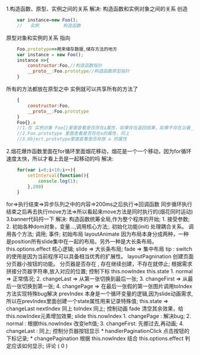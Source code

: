1.构造函数、原型、实例之间的关系
解决:
构造函数和实例对象之间的关系 创造
```javascript
    var instance=new Foo();
    //   实例         构造函数
```
原型对象和实例的关系 指向
```javascript
    Foo.prototype=>用来储存数据,储存方法的地方
    var instance = new Foo();
    instance =>{
        constructor:Foo,//构造函数指针
        __proto__:Foo.prototype//构造函数原型指针
    }
``` 
所有的方法都放在原型之中
实例就可以共享所有的方法了
```javascript
    {
        constructor:Foo,
        __proto__:Foo.prototype
    }
    Foo{}.a
    //1.在 实例对象 Foo{}里面查看是否存在a属性，如果存在返回结果，如果不存在沿着__proto__去进行找寻
    //2.Foo.prototype 里面查看是否存在a的属性，同上
    //3.Object.prototype里面查看是否存放 a 的属性
```
2.烟花爆炸函数里面在for循环里面烟花移动，烟花是一个一个移动，因为for循环速度太快，所以才看上去是一起移动的吗
解决:
```javascript
    for(var i=0;i<10;i++){
        setInterval(function(){
            console.log(1);
        },200)
    }
```    
for=>执行结束=>异步队列之中的内容=>200ms之后执行=>回调函数
同步循环执行结束之后再去执行move方法=>所以看起来move方法是同时执行的(烟花同时运动)
3.banner代码捋一下
解决:
构造函数统筹全局,作为整个程序的开始; 1. 接受参数; 2. 初始各种dom对象，变量...,调用核心方法;.
初始化功能(init)
处理耦合关系。 调用各个方法;
调用;
事件;
初始布局
layoutAnimate 因为布局本身分成两种，一种是position所有slide集中在一起的布局。另外一种是大长条布局。
this.options.effect 核心逻辑;
slide => 大长条布局;
fade => 集中布局 tip : switch 的使用是因为当前程序可以具备相当优秀的扩展性。
layoutPagnination 创建页面分页器小按钮的功能。
分页器是否存在 , 存在继续创建，不存在就停止;
根据需求拼接分页器字符串,放入对应的位置;
控制下标
this.nowIndex
this.state 1. normal => 正常情况; 2. changeLast => 从第一张切换到最后一张; 3. changeFirst => 从最后一张切换到第一张; 4. changePage => 在最后一张假的第一张图片调用toIndex方法实现特殊bug解决
prevIndex 本身是一个循环变量的逻辑,因为slide动画需求,所以在prevIndex里面创建一个state属性用来记录特殊值;
this.state => changeLast
nextIndex 同上
toIndex 同上;
控制动画
fade
清空其余效果，给this.nowIndex元素增加效果;
slide this.nowIndex 1. changePage : 解决bug; 2. normal : 根据this.nowIndex 改变left值; 3. changeFirst: 先挪过去,再动画; 4. changeLast : 同上;
控制分页器按钮显示 * handlerPaginationClick 点击按钮的下标记录; * changePagination 根据 this.nowIndex 结合 this.options.effect 判定应该如何显示;
评论 ( 0 )